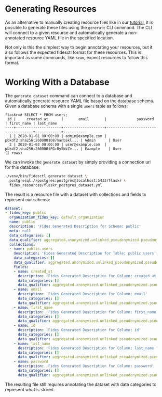 # Generating Resources

As an alternative to manually creating resource files like in our [tutorial](../tutorial/dataset.md), it is possible to generate these files using the `generate` CLI command. The CLI will connect to a given resource and automatically generate a non-annotated resource YAML file in the specified location.

Not only is this the simplest way to begin annotating your resources, but it also follows the expected fidesctl format for these resources. This is important as some commands, like `scan`, expect resources to follow this format. 

# Working With a Database

The `generate dataset` command can connect to a database and automatically generate resource YAML file based on the database schema. Given a database schema with a single `users` table as follows:

```shell
flaskr=# SELECT * FROM users;
 id |     created_at      |       email       |              password              | first_name | last_name
----+---------------------+-------------------+------------------------------------+------------+-----------
  1 | 2020-01-01 00:00:00 | admin@example.com | pbkdf2:sha256:260000$O87nanbSkl... | Admin      | User
  2 | 2020-01-03 00:00:00 | user@example.com  | pbkdf2:sha256:260000$PGcBy5NzZe... | Example    | User
(2 rows)
```

We can invoke the `generate dataset` by simply providing a connection url for this database:
```sh
./venv/bin/fidesctl generate dataset \
  postgresql://postgres:postgres@localhost:5432/flaskr \
  fides_resources/flaskr_postgres_dataset.yml
```

The result is a resource file with a dataset with collections and fields to represent our schema:
```yaml
dataset:
- fides_key: public
  organization_fides_key: default_organization
  name: public
  description: 'Fides Generated Description for Schema: public'
  meta: null
  data_categories: []
  data_qualifier: aggregated.anonymized.unlinked_pseudonymized.pseudonymized.identified
  collections:
  - name: public.users
    description: 'Fides Generated Description for Table: public.users'
    data_categories: []
    data_qualifier: aggregated.anonymized.unlinked_pseudonymized.pseudonymized.identified
    fields:
    - name: created_at
      description: 'Fides Generated Description for Column: created_at'
      data_categories: []
      data_qualifier: aggregated.anonymized.unlinked_pseudonymized.pseudonymized.identified
    - name: email
      description: 'Fides Generated Description for Column: email'
      data_categories: []
      data_qualifier: aggregated.anonymized.unlinked_pseudonymized.pseudonymized.identified
    - name: first_name
      description: 'Fides Generated Description for Column: first_name'
      data_categories: []
      data_qualifier: aggregated.anonymized.unlinked_pseudonymized.pseudonymized.identified
    - name: id
      description: 'Fides Generated Description for Column: id'
      data_categories: []
      data_qualifier: aggregated.anonymized.unlinked_pseudonymized.pseudonymized.identified
    - name: last_name
      description: 'Fides Generated Description for Column: last_name'
      data_categories: []
      data_qualifier: aggregated.anonymized.unlinked_pseudonymized.pseudonymized.identified
    - name: password
      description: 'Fides Generated Description for Column: password'
      data_categories: []
      data_qualifier: aggregated.anonymized.unlinked_pseudonymized.pseudonymized.identified
```
<!-- TODO: Link to the `annotate dataset` usage documentation below, when it exists. -->
The resulting file still requires annotating the dataset with data categories to represent what is stored. 
